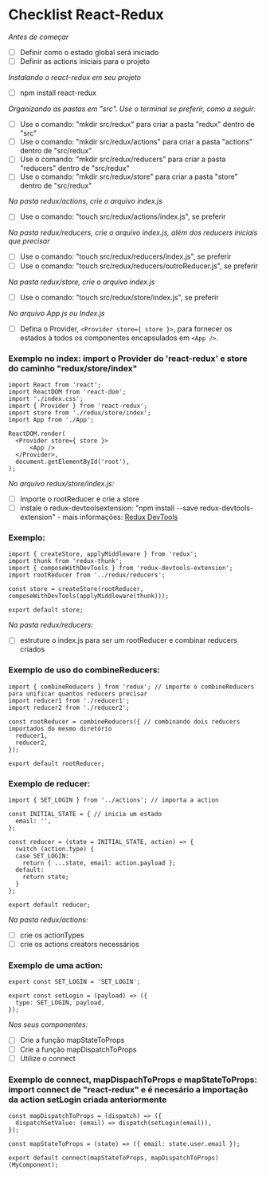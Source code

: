 # Checklist React-Redux

*Antes de começar*
- [ ] Definir como o estado global será iniciado
- [ ] Definir as actions iniciais para o projeto

*Instalando o react-redux em seu projeto*
- [ ] npm install react-redux

*Organizando as pastas em "src". Use o terminal se preferir, como a seguir:*
- [ ] Use o comando: "mkdir src/redux" para criar a pasta "redux" dentro de "src"
- [ ] Use o comando: "mkdir src/redux/actions" para criar a pasta "actions" dentro de "src/redux"
- [ ] Use o comando: "mkdir src/redux/reducers" para criar a pasta "reducers" dentro de "src/redux"
- [ ] Use o comando: "mkdir src/redux/store" para criar a pasta "store" dentro de "src/redux"

*Na pasta redux/actions, crie o arquivo index.js*
- [ ] Use o comando:  "touch src/redux/actions/index.js", se preferir

*Na pasta redux/reducers, crie o arquivo index.js, além dos reducers iniciais que precisar*
- [ ] Use o comando:  "touch src/redux/reducers/index.js", se preferir
- [ ] Use o comando:  "touch src/redux/reducers/outroReducer.js", se preferir

*Na pasta redux/store, crie o arquivo index.js*
- [ ] Use o comando:  "touch src/redux/store/index.js", se preferir

*No arquivo App.js ou Index.js*
- [ ] Defina o Provider, `<Provider store={ store }>`, para fornecer os estados à todos os componentes encapsulados em `<App />`.

### Exemplo no index: import o Provider do 'react-redux' e store do caminho "redux/store/index"
```
import React from 'react';
import ReactDOM from 'react-dom';
import './index.css';
import { Provider } from 'react-redux';
import store from './redux/store/index';
import App from './App';

ReactDOM.render(
  <Provider store={ store }>
      <App />
  </Provider>,
  document.getElementById('root'),
);
```

*No arquivo redux/store/index.js:*
- [ ] Importe o rootReducer e crie a store
- [ ] instale o redux-devtoolsextension: "npm install --save redux-devtools-extension" - mais informações: [Redux DevTools](https://github.com/reduxjs/redux-devtools)

### Exemplo:
```
import { createStore, applyMiddleware } from 'redux';
import thunk from 'redux-thunk';
import { composeWithDevTools } from 'redux-devtools-extension';
import rootReducer from '../redux/reducers';

const store = createStore(rootReducer, composeWithDevTools(applyMiddleware(thunk)));

export default store;
```

*Na pasta redux/reducers:*
- [ ] estruture o index.js para ser um rootReducer e combinar reducers criados
### Exemplo de uso do combineReducers:
```
import { combineReducers } from 'redux'; // importe o combineReducers para unificar quantos reducers precisar
import reducer1 from './reducer1';
import reducer2 from './reducer2';

const rootReducer = combineReducers({ // combinando dois reducers importados do mesmo diretório
  reducer1,
  reducer2,
});

export default rootReducer;
```

### Exemplo de reducer:
```
import { SET_LOGIN } from '../actions'; // importa a action

const INITIAL_STATE = { // inicia um estado
  email: '',
};

const reducer = (state = INITIAL_STATE, action) => {
  switch (action.type) {
  case SET_LOGIN:
    return { ...state, email: action.payload };
  default:
    return state;
  }
};

export default reducer;
```

*Na pasta redux/actions:*
- [ ] crie os actionTypes
- [ ] crie os actions creators necessários

### Exemplo de uma action:
```
export const SET_LOGIN = 'SET_LOGIN';

export const setLogin = (payload) => ({
  type: SET_LOGIN, payload,
});
```

*Nos seus componentes:*
- [ ] Crie a função mapStateToProps
- [ ] Crie a função mapDispatchToProps
- [ ] Utilize o connect

### Exemplo de connect, mapDispachToProps e mapStateToProps: import connect de "react-redux" e é necesário a importação da action setLogin criada anteriormente
```
const mapDispatchToProps = (dispatch) => ({
  dispatchSetValue: (email) => dispatch(setLogin(email)),
});

const mapStateToProps = (state) => ({ email: state.user.email });

export default connect(mapStateToProps, mapDispatchToProps)(MyComponent);
```